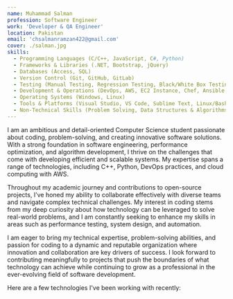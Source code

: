 ```yaml
---
name: Muhammad Salman
profession: Software Engineer
work: 'Developer & QA Engineer'
location: Pakistan
email: 'chsalmanramzan422@gmail.com'
cover: ./salman.jpg
skills:
  - Programming Languages (C/C++, JavaScript, C#, Python)
  - Frameworks & Libraries (.NET, Bootstrap, jQuery)
  - Databases (Access, SQL)
  - Version Control (Git, GitHub, GitLab)
  - Testing (Manual Testing, Regression Testing, Black/White Box Testing, API Testing, Bugs Reporting on Jira)
  - Development & Operations (DevOps, AWS, EC2 Instance, Chef, Ansible, Docker, CI/CD, Jenkins)
  - Operating Systems (Windows, Linux)
  - Tools & Platforms (Visual Studio, VS Code, Sublime Text, Linux/Bash, Anaconda)
  - Non-Technical Skills (Problem Solving, Data Structures & Algorithms, Team Collaboration, Teaching)
---
```


I am an ambitious and detail-oriented Computer Science student passionate about coding, problem-solving, and creating innovative software solutions. With a strong foundation in software engineering, performance optimization, and algorithm development, I thrive on the challenges that come with developing efficient and scalable systems. My expertise spans a range of technologies, including C++, Python, DevOps practices, and cloud computing with AWS.

Throughout my academic journey and contributions to open-source projects, I’ve honed my ability to collaborate effectively with diverse teams and navigate complex technical challenges. My interest in coding stems from my deep curiosity about how technology can be leveraged to solve real-world problems, and I am constantly seeking to enhance my skills in areas such as performance testing, system design, and automation.

I am eager to bring my technical expertise, problem-solving abilities, and passion for coding to a dynamic and reputable organization where innovation and collaboration are key drivers of success. I look forward to contributing meaningfully to projects that push the boundaries of what technology can achieve while continuing to grow as a professional in the ever-evolving field of software development.

Here are a few technologies I've been working with recently:

